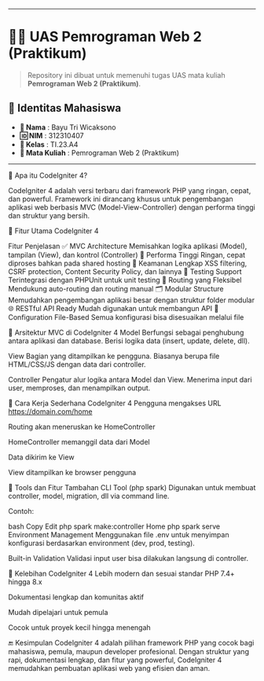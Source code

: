 ___

# 🧑‍🎓 UAS Pemrograman Web 2 (Praktikum)

> Repository ini dibuat untuk memenuhi tugas UAS mata kuliah **Pemrograman Web 2 (Praktikum)**.

## 📄 Identitas Mahasiswa

- **👤 Nama** : Bayu Tri Wicaksono  
- **🆔 NIM** : 312310407  
- **🏫 Kelas** : TI.23.A4  
- **📘 Mata Kuliah** : Pemrograman Web 2 (Praktikum)

___

🚀 Apa itu CodeIgniter 4?

CodeIgniter 4 adalah versi terbaru dari framework PHP yang ringan, cepat, dan powerful. Framework ini dirancang khusus untuk pengembangan aplikasi web berbasis MVC (Model-View-Controller) dengan performa tinggi dan struktur yang bersih.

🧠 Fitur Utama CodeIgniter 4

Fitur	Penjelasan
✅ MVC Architecture	Memisahkan logika aplikasi (Model), tampilan (View), dan kontrol (Controller)
🚀 Performa Tinggi	Ringan, cepat diproses bahkan pada shared hosting
🔐 Keamanan Lengkap	XSS filtering, CSRF protection, Content Security Policy, dan lainnya
🧪 Testing Support	Terintegrasi dengan PHPUnit untuk unit testing
📁 Routing yang Fleksibel	Mendukung auto-routing dan routing manual
🗂️ Modular Structure	Memudahkan pengembangan aplikasi besar dengan struktur folder modular
🌐 RESTful API Ready	Mudah digunakan untuk membangun API
🔧 Configuration File-Based	Semua konfigurasi bisa disesuaikan melalui file

🧱 Arsitektur MVC di CodeIgniter 4
Model
Berfungsi sebagai penghubung antara aplikasi dan database. Berisi logika data (insert, update, delete, dll).

View
Bagian yang ditampilkan ke pengguna. Biasanya berupa file HTML/CSS/JS dengan data dari controller.

Controller
Pengatur alur logika antara Model dan View. Menerima input dari user, memproses, dan menampilkan output.

🚧 Cara Kerja Sederhana CodeIgniter 4
Pengguna mengakses URL https://domain.com/home

Routing akan meneruskan ke HomeController

HomeController memanggil data dari Model

Data dikirim ke View

View ditampilkan ke browser pengguna

🧰 Tools dan Fitur Tambahan
CLI Tool (php spark)
Digunakan untuk membuat controller, model, migration, dll via command line.

Contoh:

bash
Copy
Edit
php spark make:controller Home
php spark serve
Environment Management
Menggunakan file .env untuk menyimpan konfigurasi berdasarkan environment (dev, prod, testing).

Built-in Validation
Validasi input user bisa dilakukan langsung di controller.

📌 Kelebihan CodeIgniter 4
Lebih modern dan sesuai standar PHP 7.4+ hingga 8.x

Dokumentasi lengkap dan komunitas aktif

Mudah dipelajari untuk pemula

Cocok untuk proyek kecil hingga menengah

🔚 Kesimpulan
CodeIgniter 4 adalah pilihan framework PHP yang cocok bagi mahasiswa, pemula, maupun developer profesional. Dengan struktur yang rapi, dokumentasi lengkap, dan fitur yang powerful, CodeIgniter 4 memudahkan pembuatan aplikasi web yang efisien dan aman.
